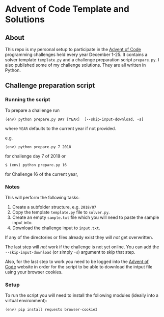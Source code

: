 # Advent of Code Template and Solutions

## About

This repo is my personal setup to participate in the [Advent of Code](https://adventofcode.com/)
programming challenges held every year December 1-25. It contains a solver template `template.py`
and a challenge preparation script `prepare.py`. I also published some of my challenge solutions.
They are all written in Python.


## Challenge preparation script

### Running the script

To prepare a challenge run

    (env) python prepare.py DAY [YEAR]  [--skip-input-download, -s]

where `YEAR` defaults to the current year if not provided.

e.g.

    (env) python prepare.py 7 2018

for challenge day 7 of 2018 or 

    $ (env) python prepare.py 16

for Challenge 16 of the current year,

### Notes

This will perform the following tasks:
1. Create a subfolder structure, e.g. `2018/07`
2. Copy the template `template.py` file to `solver.py`.
3. Create an empty `sample.txt` file which you will need to paste the sample input into. 
4. Download the challenge input to `input.txt`.

If any of the directories or files already exist they will _not_ get overwritten.

The last step will _not_ work if the challenge is not yet online.
You can add the `--skip-input-download` (or simply `-s`) argument to skip that step.

Also, for the last step to work you need to be logged into the
[Advent of Code](https://adventofcode.com/) website in order for the script to be
able to download the intput file using your browser cookies.

### Setup

To run the script you will need to install the following modules (ideally into a
virtual environment):

    (env) pip install requests browser-cookie3
